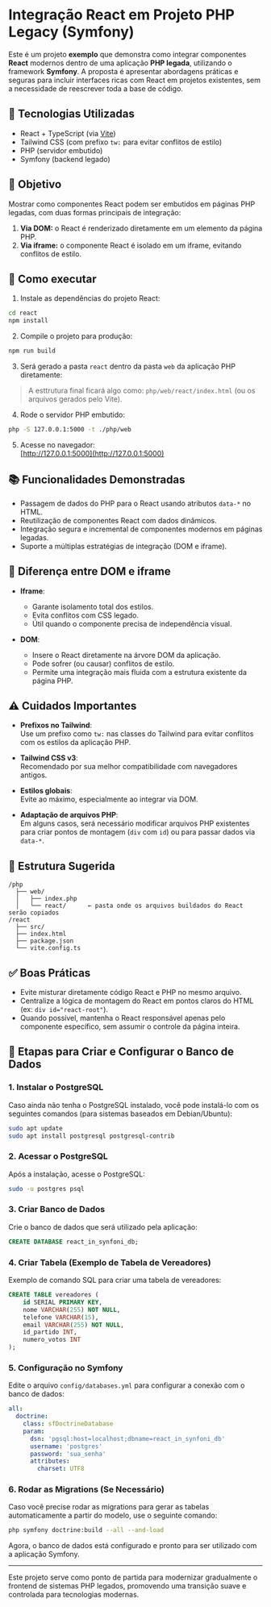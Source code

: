 # Integração React em Projeto PHP Legacy (Symfony)

Este é um projeto **exemplo** que demonstra como integrar componentes **React** modernos dentro de uma aplicação **PHP legada**, utilizando o framework **Symfony**. A proposta é apresentar abordagens práticas e seguras para incluir interfaces ricas com React em projetos existentes, sem a necessidade de reescrever toda a base de código.

## 🔧 Tecnologias Utilizadas

- React + TypeScript (via [Vite](https://vitejs.dev/))
- Tailwind CSS (com prefixo `tw:` para evitar conflitos de estilo)
- PHP (servidor embutido)
- Symfony (backend legado)

## 🚀 Objetivo

Mostrar como componentes React podem ser embutidos em páginas PHP legadas, com duas formas principais de integração:

1. **Via DOM:** o React é renderizado diretamente em um elemento da página PHP.
2. **Via iframe:** o componente React é isolado em um iframe, evitando conflitos de estilo.

## 🧪 Como executar

1. Instale as dependências do projeto React:

```bash
cd react
npm install
```

2. Compile o projeto para produção:

```bash
npm run build
```

3. Será gerado a pasta `react` dentro da pasta `web` da aplicação PHP diretamente:

> A esttrutura final ficará algo como: `php/web/react/index.html` (ou os arquivos gerados pelo Vite).

4. Rode o servidor PHP embutido:

```bash
php -S 127.0.0.1:5000 -t ./php/web
```

5. Acesse no navegador:  
[http://127.0.0.1:5000](http://127.0.0.1:5000)

## 📚 Funcionalidades Demonstradas

- Passagem de dados do PHP para o React usando atributos `data-*` no HTML.
- Reutilização de componentes React com dados dinâmicos.
- Integração segura e incremental de componentes modernos em páginas legadas.
- Suporte a múltiplas estratégias de integração (DOM e iframe).

## 🔄 Diferença entre DOM e iframe

- **Iframe**:  
  - Garante isolamento total dos estilos.
  - Evita conflitos com CSS legado.
  - Útil quando o componente precisa de independência visual.

- **DOM**:  
  - Insere o React diretamente na árvore DOM da aplicação.
  - Pode sofrer (ou causar) conflitos de estilo.
  - Permite uma integração mais fluida com a estrutura existente da página PHP.

## ⚠️ Cuidados Importantes

- **Prefixos no Tailwind**:  
  Use um prefixo como `tw:` nas classes do Tailwind para evitar conflitos com os estilos da aplicação PHP.

- **Tailwind CSS v3**:  
  Recomendado por sua melhor compatibilidade com navegadores antigos.

- **Estilos globais**:  
  Evite ao máximo, especialmente ao integrar via DOM.

- **Adaptação de arquivos PHP**:  
  Em alguns casos, será necessário modificar arquivos PHP existentes para criar pontos de montagem (`div` com `id`) ou para passar dados via `data-*`.

## 📁 Estrutura Sugerida

```
/php
  ├── web/
  │   ├── index.php
  │   └── react/      ← pasta onde os arquivos buildados do React serão copiados
/react
  ├── src/
  ├── index.html
  ├── package.json
  └── vite.config.ts
```

## ✅ Boas Práticas

- Evite misturar diretamente código React e PHP no mesmo arquivo.
- Centralize a lógica de montagem do React em pontos claros do HTML (ex: `div id="react-root"`).
- Quando possível, mantenha o React responsável apenas pelo componente específico, sem assumir o controle da página inteira.


## 📑 Etapas para Criar e Configurar o Banco de Dados

### 1. Instalar o PostgreSQL

Caso ainda não tenha o PostgreSQL instalado, você pode instalá-lo com os seguintes comandos (para sistemas baseados em Debian/Ubuntu):

```bash
sudo apt update
sudo apt install postgresql postgresql-contrib
```

### 2. Acessar o PostgreSQL

Após a instalação, acesse o PostgreSQL:

```bash
sudo -u postgres psql
```

### 3. Criar Banco de Dados

Crie o banco de dados que será utilizado pela aplicação:

```sql
CREATE DATABASE react_in_synfoni_db;
```

### 4. Criar Tabela (Exemplo de Tabela de Vereadores)

Exemplo de comando SQL para criar uma tabela de vereadores:

```sql
CREATE TABLE vereadores (
    id SERIAL PRIMARY KEY,
    nome VARCHAR(255) NOT NULL,
    telefone VARCHAR(15),
    email VARCHAR(255) NOT NULL,
    id_partido INT,
    numero_votos INT
);
```

### 5. Configuração no Symfony

Edite o arquivo `config/databases.yml` para configurar a conexão com o banco de dados:

```yaml
all:
  doctrine:
    class: sfDoctrineDatabase
    param:
      dsn: 'pgsql:host=localhost;dbname=react_in_synfoni_db'
      username: 'postgres'
      password: 'sua_senha'
      attributes:
        charset: UTF8
```

### 6. Rodar as Migrations (Se Necessário)

Caso você precise rodar as migrations para gerar as tabelas automaticamente a partir do modelo, use o seguinte comando:

```bash
php symfony doctrine:build --all --and-load
```

Agora, o banco de dados está configurado e pronto para ser utilizado com a aplicação Symfony.

---

Este projeto serve como ponto de partida para modernizar gradualmente o frontend de sistemas PHP legados, promovendo uma transição suave e controlada para tecnologias modernas.